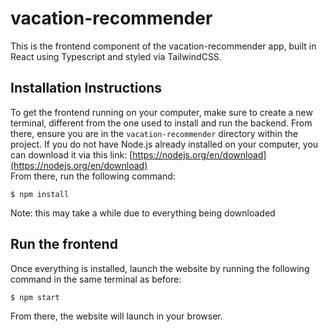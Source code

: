 # vacation-recommender
This is the frontend component of the vacation-recommender app, built in React using Typescript and styled via TailwindCSS.

## Installation Instructions
To get the frontend running on your computer, make sure to create a new terminal, different from the one used to install and run the backend. From there, ensure you are in the `vacation-recommender` directory within the project. If you do not have Node.js already installed on your computer, you can download it via this link: [https://nodejs.org/en/download](https://nodejs.org/en/download) \
From there, run the following command:
```
$ npm install
```
Note: this may take a while due to everything being downloaded

## Run the frontend
Once everything is installed, launch the website by running the following command in the same terminal as before:
```
$ npm start
```
From there, the website will launch in your browser.
